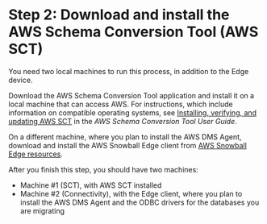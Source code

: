 # Step 2: Download and install the AWS Schema Conversion Tool \(AWS SCT\)<a name="CHAP_LargeDBs.SBS.install-sct"></a>

You need two local machines to run this process, in addition to the Edge device\. 

Download the AWS Schema Conversion Tool application and install it on a local machine that can access AWS\. For instructions, which include information on compatible operating systems, see [Installing, verifying, and updating AWS SCT](https://docs.aws.amazon.com/SchemaConversionTool/latest/userguide/CHAP_Installing.html) in the *AWS Schema Conversion Tool User Guide*\.

On a different machine, where you plan to install the AWS DMS Agent, download and install the AWS Snowball Edge client from [AWS Snowball Edge resources](https://aws.amazon.com/snowball-edge/resources/)\.

After you finish this step, you should have two machines: 
+ Machine \#1 \(SCT\), with AWS SCT installed
+ Machine \#2 \(Connectivity\), with the Edge client, where you plan to install the AWS DMS Agent and the ODBC drivers for the databases you are migrating